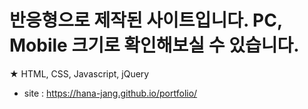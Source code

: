 # 반응형으로 제작된 사이트입니다. PC, Mobile 크기로 확인해보실 수 있습니다.

★ HTML, CSS, Javascript, jQuery

- site : https://hana-jang.github.io/portfolio/
